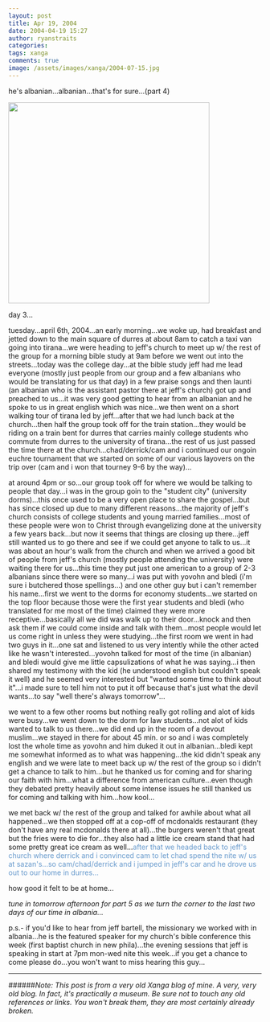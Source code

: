 ```yaml
---
layout: post
title: Apr 19, 2004
date: 2004-04-19 15:27
author: ryanstraits
categories:
tags: xanga
comments: true
image: /assets/images/xanga/2004-07-15.jpg
---
```

he's albanian...albanian...that's for sure...(part 4)

<!-- break -->

<em><a href="http://i.xanga.com/bluestarmorning/thesearethethingswearefightingfor-final.jpg" target="_blank"><img src="http://i.xanga.com/bluestarmorning/t/thesearethethingswearefightingfor-final.jpg" alt="" width="400" border="0" /></a></em>

day 3...

tuesday...april 6th, 2004...an early morning...we woke up, had breakfast and jetted down to the main square of durres at about 8am to catch a taxi van going into tirana...we were heading to jeff's church to meet up w/ the rest of the group for a morning bible study at 9am before we went out into the streets...today was the college day...at the bible study jeff had me lead everyone (mostly just people from our group and a few albanians who would be translating for us that day) in a few praise songs and then launti (an albanian who is the assistant pastor there at jeff's church) got up and preached to us...it was very good getting to hear from an albanian and he spoke to us in great english which was nice...we then went on a short walking tour of tirana led by jeff...after that we had lunch back at the church...then half the group took off for the train station...they would be riding on a train bent for durres that carries mainly college students who commute from durres to the university of tirana...the rest of us just passed the time there at the church...chad/derrick/cam and i continued our ongoin euchre tournament that we started on some of our various layovers on the trip over (cam and i won that tourney 9-6 by the way)...

at around 4pm or so...our group took off for where we would be talking to people that day...i was in the group goin to the "student city" (university dorms)...this once used to be a very open place to share the gospel...but has since closed up due to many different reasons...the majority of jeff's church consists of college students and young married families...most of these people were won to Christ through evangelizing done at the university a few years back...but now it seems that things are closing up there...jeff still wanted us to go there and see if we could get anyone to talk to us...it was about an hour's walk from the church and when we arrived a good bit of people from jeff's church (mostly people attending the university) were waiting there for us...this time they put just one american to a group of 2-3 albanians since there were so many...i was put with yovohn and bledi (i'm sure i butchered those spellings...) and one other guy but i can't remember his name...first we went to the dorms for economy students...we started on the top floor because those were the first year students and bledi (who translated for me most of the time) claimed they were more receptive...basically all we did was walk up to their door...knock and then ask them if we could come inside and talk with them...most people would let us come right in unless they were studying...the first room we went in had two guys in it...one sat and listened to us very intently while the other acted like he wasn't interested...yovohn talked for most of the time (in albanian) and bledi would give me little capsulizations of what he was saying...i then shared my testimony with the kid (he understood english but couldn't speak it well) and he seemed very interested but "wanted some time to think about it"...i made sure to tell him not to put it off because that's just what the devil wants...to say "well there's always tomorrow"...

we went to a few other rooms but nothing really got rolling and alot of kids were busy...we went down to the dorm for law students...not alot of kids wanted to talk to us there...we did end up in the room of a devout muslim...we stayed in there for about 45 min. or so and i was completely lost the whole time as yovohn and him duked it out in albanian...bledi kept me somewhat informed as to what was happening...the kid didn't speak any english and we were late to meet back up w/ the rest of the group so i didn't get a chance to talk to him...but he thanked us for coming and for sharing our faith with him...what a difference from american culture...even though they debated pretty heavily about some intense issues he still thanked us for coming and talking with him...how kool...

we met back w/ the rest of the group and talked for awhile about what all happened...we then stopped off at a cop-off of mcdonalds restaurant (they don't have any real mcdonalds there at all)...the burgers weren't that great but the fries were to die for...they also had a little ice cream stand that had some pretty great ice cream as well...<span style="color:#6699cc;">after that we headed back to jeff's church where derrick and i convinced cam to let chad spend the nite w/ us at sazan's...so cam/chad/derrick and i jumped in jeff's car and he drove us out to our home in durres...</span>

how good it felt to be at home...

<em>tune in tomorrow afternoon for part 5 as we turn the corner to the last two days of our time in albania...</em>

p.s.- if you'd like to hear from jeff bartell, the missionary we worked with in albania...he is the featured speaker for my church's bible conference this week (first baptist church in new phila)...the evening sessions that jeff is speaking in start at 7pm mon-wed nite this week...if you get a chance to come please do...you won't want to miss hearing this guy...

---

######*Note: This post is from a very old Xanga blog of mine. A very, very old blog. In fact, it's practically a museum. Be sure not to touch any old references or links. You won't break them, they are most certainly already broken.*